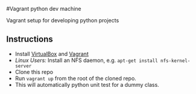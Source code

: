 #Vagrant python dev machine

Vagrant setup for developing python projects

## Instructions

- Install [VirtualBox](https://www.virtualbox.org/wiki/Downloads) and [Vagrant](http://www.vagrantup.com/downloads.html)
- *Linux Users:* Install an NFS daemon, e.g. `apt-get install nfs-kernel-server` 
- Clone this repo
- Run `vagrant up` from the root of the cloned repo.
- This will automatically python unit test for a dummy class.
